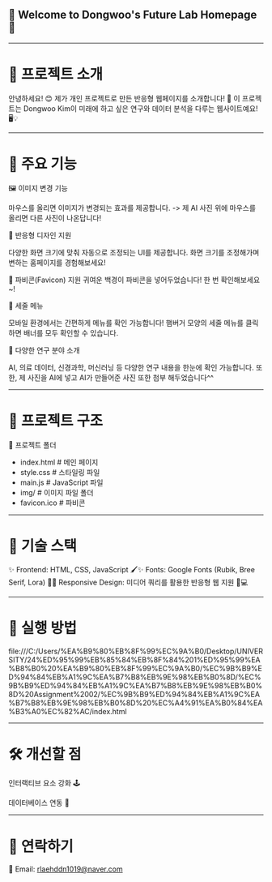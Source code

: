 ## 🌟 Welcome to Dongwoo's Future Lab Homepage 🌟

---

# 🎨 프로젝트 소개

안녕하세요! 😊 제가 개인 프로젝트로 만든 반응형 웹페이지를 소개합니다! 🎉
이 프로젝트는 Dongwoo Kim이 미래에 하고 싶은 연구와 데이터 분석을 다루는 웹사이트예요! 🖥️💡

---

# 🚀 주요 기능

🖼️ 이미지 변경 기능

마우스를 올리면 이미지가 변경되는 효과를 제공합니다.
-> 제 AI 사진 위에 마우스를 올리면 다른 사진이 나온답니다!

📱 반응형 디자인 지원

다양한 화면 크기에 맞춰 자동으로 조정되는 UI를 제공합니다.
화면 크기를 조정해가며 변하는 홈페이지를 경험해보세요!

🔹 파비콘(Favicon) 지원
귀여운 백경이 파비콘을 넣어두었습니다!
한 번 확인해보세요~!

🍔 세줄 메뉴

모바일 환경에서는 간편하게 메뉴를 확인 가능합니다!
햄버거 모양의 세줄 메뉴를 클릭하면 배너를 모두 확인할 수 있습니다.

🧠 다양한 연구 분야 소개

AI, 의료 데이터, 신경과학, 머신러닝 등 다양한 연구 내용을 한눈에 확인 가능합니다.
또한, 제 사진을 AI에 넣고 AI가 만들어준 사진 또한 첨부 해두었습니다^^

---

# 📂 프로젝트 구조

📁 프로젝트 폴더
 - index.html        # 메인 페이지
 - style.css         # 스타일링 파일
 - main.js           # JavaScript 파일
 - img/              # 이미지 파일 폴더
 - favicon.ico       # 파비콘

---

# 🎨 기술 스택

✨ Frontend: HTML, CSS, JavaScript 🖌️✨ 
Fonts: Google Fonts (Rubik, Bree Serif, Lora) 
🎨✨ Responsive Design: 미디어 쿼리를 활용한 반응형 웹 지원 📱💻

---

# 🚀 실행 방법

file:///C:/Users/%EA%B9%80%EB%8F%99%EC%9A%B0/Desktop/UNIVERSITY/24%ED%95%99%EB%85%84%EB%8F%84%201%ED%95%99%EA%B8%B0%20%EA%B9%80%EB%8F%99%EC%9A%B0/%EC%9B%B9%ED%94%84%EB%A1%9C%EA%B7%B8%EB%9E%98%EB%B0%8D/%EC%9B%B9%ED%94%84%EB%A1%9C%EA%B7%B8%EB%9E%98%EB%B0%8D%20Assignment%2002/%EC%9B%B9%ED%94%84%EB%A1%9C%EA%B7%B8%EB%9E%98%EB%B0%8D%20%EC%A4%91%EA%B0%84%EA%B3%A0%EC%82%AC/index.html

---

# 🛠️ 개선할 점

인터랙티브 요소 강화 🕹️

데이터베이스 연동 💾

---

# 💌 연락하기

📧 Email: rlaehddn1019@naver.com

